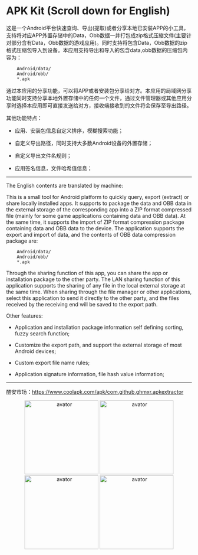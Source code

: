 # APK Kit (Scroll down for English)
这是一个Android平台快速查询、导出(提取)或者分享本地已安装APP的小工具，支持将对应APP外置存储中的Data，Obb数据一并打包成zip格式压缩文件(主要针对部分含有Data，Obb数据的游戏应用)。同时支持将包含Data，Obb数据的zip格式压缩包导入到设备。本应用支持导出和导入的包含data,obb数据的压缩包内容为：

        Android/data/
        Android/obb/
        *.apk

通过本应用的分享功能，可以将APP或者安装包分享给对方。本应用的局域网分享功能同时支持分享本地外置存储中的任何一个文件，通过文件管理器或其他应用分享时选择本应用即可直接发送给对方，接收端接收到的文件将会保存至导出路径。

其他功能特点：

+ 应用、安装包信息自定义排序，模糊搜索功能；

+ 自定义导出路径，同时支持大多数Android设备的外置存储；

+ 自定义导出文件名规则；

+ 应用签名信息，文件哈希值信息；

*********************
The English contents are translated by machine:

This is a small tool for Android platform to quickly query, export (extract) or share locally installed apps. It supports to package the data and OBB data in the external storage of the corresponding app into a ZIP format compressed file (mainly for some game applications containing data and OBB data). At the same time, it supports the import of ZIP format compression package containing data and OBB data to the device. The application supports the export and import of data, and the contents of OBB data compression package are:

		Android/data/
		Android/obb/
		*.apk

Through the sharing function of this app, you can share the app or installation package to the other party. The LAN sharing function of this application supports the sharing of any file in the local external storage at the same time. When sharing through the file manager or other applications, select this application to send it directly to the other party, and the files received by the receiving end will be saved to the export path.



Other features:

+ Application and installation package information self defining sorting, fuzzy search function;

+ Customize the export path, and support the external storage of most Android devices;

+ Custom export file name rules;

+ Application signature information, file hash value information;

*********************
酷安市场：<a href="https://www.coolapk.com/apk/com.github.ghmxr.apkextractor">https://www.coolapk.com/apk/com.github.ghmxr.apkextractor</a>

<div align="center">
    <img src="https://github.com/ghmxr/apkextractor/raw/master/preview/apkextractor_1.png" alt="avator" title="" width="200"/>
	<img src="https://github.com/ghmxr/apkextractor/raw/master/preview/apkextractor_2.png" alt="avator" title="" width="200"/>
	<img src="https://github.com/ghmxr/apkextractor/raw/master/preview/apkextractor_3.png" alt="avator" title="" width="200"/>
	<img src="https://github.com/ghmxr/apkextractor/raw/master/preview/apkextractor_4.png" alt="avator" title="" width="200"/>
</div>
